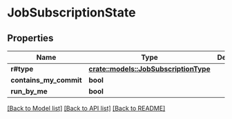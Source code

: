# JobSubscriptionState

## Properties

Name | Type | Description | Notes
------------ | ------------- | ------------- | -------------
**r#type** | [**crate::models::JobSubscriptionType**](JobSubscriptionType.md) |  | 
**contains_my_commit** | **bool** |  | 
**run_by_me** | **bool** |  | 

[[Back to Model list]](../README.md#documentation-for-models) [[Back to API list]](../README.md#documentation-for-api-endpoints) [[Back to README]](../README.md)


